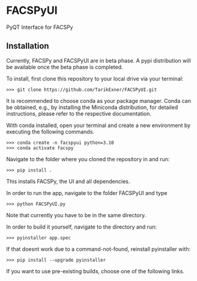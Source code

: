 # FACSPyUI
PyQT Interface for FACSPy

## Installation
Currently, FACSPy and FACSPyUI are in beta phase. A pypi distribution will be available once the beta phase is completed.

To install, first clone this repository to your local drive via your terminal:

```shell
>>> git clone https://github.com/TarikExner/FACSPyUI.git
```

It is recommended to choose conda as your package manager. Conda can be obtained, e.g., by installing the Miniconda distribution, for detailed instructions, please refer to the respective documentation.

With conda installed, open your terminal and create a new environment by executing the following commands.
```shell
>>> conda create -n facspyui python=3.10
>>> conda activate facspy
```

Navigate to the folder where you cloned the repository in and run:
```shell
>>> pip install .
```

This installs FACSPy, the UI and all dependencies.

In order to run the app, navigate to the folder FACSPyUI and type
```shell
>>> python FACSPyUI.py
```
Note that currently you have to be in the same directory.


In order to build it yourself, navigate to the directory and run:
```shell
>>> pyinstaller app.spec
```

If that doesnt work due to a command-not-found, reinstall pyinstaller with:
```shell
>>> pip install --upgrade pyinstaller
```

If you want to use pre-existing builds, choose one of the following links.

